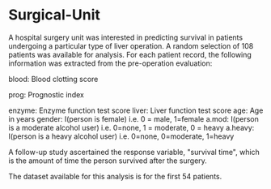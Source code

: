 # Surgical-Unit

A hospital surgery unit was interested in predicting survival in patients undergoing a particular type of liver operation. A random selection of 108 patients was available for analysis. For each patient record, the following information was extracted from the pre-operation evaluation:

blood:     Blood clotting score

prog:       Prognostic index

enzyme:  Enzyme function test score
liver:        Liver function test score
age:         Age in years
gender:   I(person is female) i.e. 0 = male, 1=female
a.mod:    I(person is a moderate alcohol user) i.e. 0=none, 1 = moderate, 0 = heavy
a.heavy:  I(person is a heavy alcohol user) i.e. 0=none, 0=moderate, 1=heavy

A follow-up study ascertained the response variable, "survival time", which is the amount of time the person survived after the surgery.

The dataset available for this analysis is for the first 54 patients.
